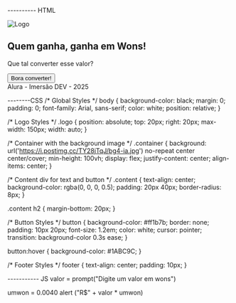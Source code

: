 ---------- HTML
<body>
  <img src="https://i.postimg.cc/GpCxYmvc/title.png" alt="Logo" class="logo">

  <div class="container">
    <div class="content">
      <h2>Quem ganha, ganha em Wons!</h2>
      <p> Que tal converter esse valor?</p>
      <button onclick="conversor()">Bora converter!</button>
    </div>
  </div>
  <footer>Alura - Imersão DEV - 2025</footer>
</body>


--------CSS
/* Global Styles */
body {
  background-color: black;
  margin: 0;
  padding: 0;
  font-family: Arial, sans-serif;
  color: white;
  position: relative;
}

/* Logo Styles */
.logo {
  position: absolute;
  top: 20px;
  right: 20px;
  max-width: 150px;
  width: auto;
}

/* Container with the background image */
.container {
  background: url('https://i.postimg.cc/TY28jTqJ/bg4-ia.jpg') no-repeat center center/cover;
  min-height: 100vh;
  display: flex;
  justify-content: center;
  align-items: center;
}

/* Content div for text and button */
.content {
  text-align: center;
  background-color: rgba(0, 0, 0, 0.5);
  padding: 20px 40px;
  border-radius: 8px;
}

.content h2 {
  margin-bottom: 20px;
}

/* Button Styles */
button {
  background-color: #ff1b7b;
  border: none;
  padding: 10px 20px;
  font-size: 1.2em;
  color: white;
  cursor: pointer;
  transition: background-color 0.3s ease;
}

button:hover {
  background-color: #1ABC9C;
}

/* Footer Styles */
footer {
  text-align: center;
  padding: 10px;
}


----------- JS
valor = prompt("Digite um valor em wons")

umwon = 0.0040
alert ("R$" + valor * umwon)
